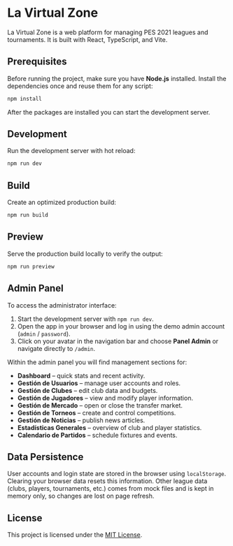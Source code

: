 # La Virtual Zone

La Virtual Zone is a web platform for managing PES 2021 leagues and tournaments. It is built with React, TypeScript, and Vite.

## Prerequisites

Before running the project, make sure you have **Node.js** installed. Install the dependencies once and reuse them for any script:

```bash
npm install
```

After the packages are installed you can start the development server.

## Development

Run the development server with hot reload:

```bash
npm run dev
```

## Build

Create an optimized production build:

```bash
npm run build
```

## Preview

Serve the production build locally to verify the output:

```bash
npm run preview
```

## Admin Panel

To access the administrator interface:

1. Start the development server with `npm run dev`.
2. Open the app in your browser and log in using the demo admin account (`admin` / `password`).
3. Click on your avatar in the navigation bar and choose **Panel Admin** or navigate directly to `/admin`.

Within the admin panel you will find management sections for:

- **Dashboard** – quick stats and recent activity.
- **Gestión de Usuarios** – manage user accounts and roles.
- **Gestión de Clubes** – edit club data and budgets.
- **Gestión de Jugadores** – view and modify player information.
- **Gestión de Mercado** – open or close the transfer market.
- **Gestión de Torneos** – create and control competitions.
- **Gestión de Noticias** – publish news articles.
- **Estadísticas Generales** – overview of club and player statistics.
- **Calendario de Partidos** – schedule fixtures and events.

## Data Persistence

User accounts and login state are stored in the browser using `localStorage`. Clearing your browser data resets this information. Other league data (clubs, players, tournaments, etc.) comes from mock files and is kept in memory only, so changes are lost on page refresh.

## License

This project is licensed under the [MIT License](LICENSE).

